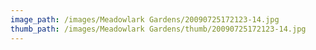 ```yaml
---
image_path: /images/Meadowlark Gardens/20090725172123-14.jpg
thumb_path: /images/Meadowlark Gardens/thumb/20090725172123-14.jpg
---
```

